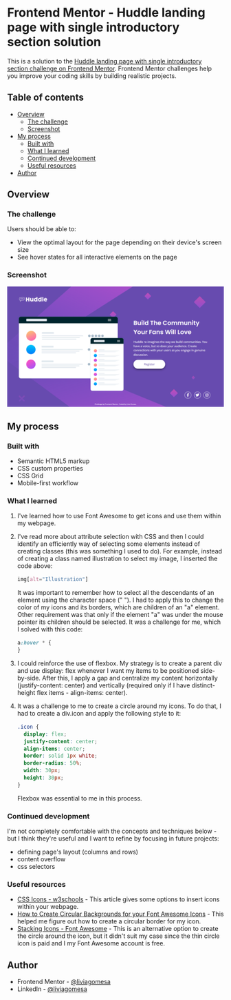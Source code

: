 # Frontend Mentor - Huddle landing page with single introductory section solution

This is a solution to the [Huddle landing page with single introductory section challenge on Frontend Mentor](https://www.frontendmentor.io/challenges/huddle-landing-page-with-a-single-introductory-section-B_2Wvxgi0). Frontend Mentor challenges help you improve your coding skills by building realistic projects.

## Table of contents

- [Overview](#overview)
  - [The challenge](#the-challenge)
  - [Screenshot](#screenshot)
- [My process](#my-process)
  - [Built with](#built-with)
  - [What I learned](#what-i-learned)
  - [Continued development](#continued-development)
  - [Useful resources](#useful-resources)
- [Author](#author)

## Overview

### The challenge

Users should be able to:

- View the optimal layout for the page depending on their device's screen size
- See hover states for all interactive elements on the page

### Screenshot

![](./screenshot.png)

## My process

### Built with

- Semantic HTML5 markup
- CSS custom properties
- CSS Grid
- Mobile-first workflow

### What I learned

1. I've learned how to use Font Awesome to get icons and use them within my webpage.

2. I've read more about attribute selection with CSS and then I could identify an efficiently way of selecting some elements instead of creating classes (this was something I used to do). For example, instead of creating a class named illustration to select my image, I inserted the code above:

   ```css
   img[alt="Illustration"]
   ```

   It was important to remember how to select all the descendants of an element using the character space (" "). I had to apply this to change the color of my icons and its borders, which are children of an "a" element.
   Other requirement was that only if the element "a" was under the mouse pointer its children should be selected. It was a challenge for me, which I solved with this code:

   ```css
   a:hover * {
   }
   ```

3. I could reinforce the use of flexbox. My strategy is to create a parent div and use display: flex whenever I want my items to be positioned side-by-side. After this, I apply a gap and centralize my content horizontally (justify-content: center) and vertically (required only if I have distinct-height flex items - align-items: center).

4. It was a challenge to me to create a circle around my icons. To do that, I had to create a div.icon and apply the following style to it:

   ```css
   .icon {
     display: flex;
     justify-content: center;
     align-items: center;
     border: solid 1px white;
     border-radius: 50%;
     width: 30px;
     height: 30px;
   }
   ```

   Flexbox was essential to me in this process.

### Continued development

I'm not completely comfortable with the concepts and techniques below - but I think they're useful and I want to refine by focusing in future projects:

- defining page's layout (columns and rows)
- content overflow
- css selectors

### Useful resources

- [CSS Icons - w3schools](https://www.w3schools.com/css/css_icons.asp) - This article gives some options to insert icons within your webpage.
- [How to Create Circular Backgrounds for your Font Awesome Icons](https://markheath.net/post/font-awesome-circle-background) - This helped me figure out how to create a circular border for my icon.
- [Stacking Icons - Font Awesome](https://fontawesome.com/docs/web/style/stack) - This is an alternative option to create the circle around the icon, but it didn't suit my case since the thin circle icon is paid and I my Font Awesome account is free.

## Author

- Frontend Mentor - [@liviagomesa](https://www.frontendmentor.io/profile/liviagomesa)
- LinkedIn - [@liviagomesa](https://www.linkedin.com/in/liviagomesa/)

